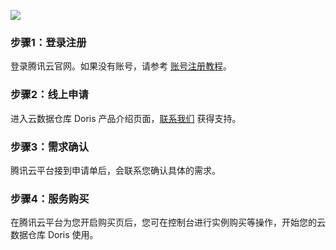 
![](https://main.qcloudimg.com/raw/8d18c3eb1a4076c054c53ff541b6ca36.png)

### 步骤1：登录注册
登录腾讯云官网。如果没有账号，请参考 [账号注册教程](https://www.qcloud.com/document/product/378/8415)。

### 步骤2：线上申请
进入云数据仓库 Doris 产品介绍页面，[联系我们](https://cloud.tencent.com/about/connect) 获得支持。

### 步骤3：需求确认
腾讯云平台接到申请单后，会联系您确认具体的需求。

### 步骤4：服务购买
在腾讯云平台为您开启购买页后，您可在控制台进行实例购买等操作，开始您的云数据仓库 Doris 使用。



